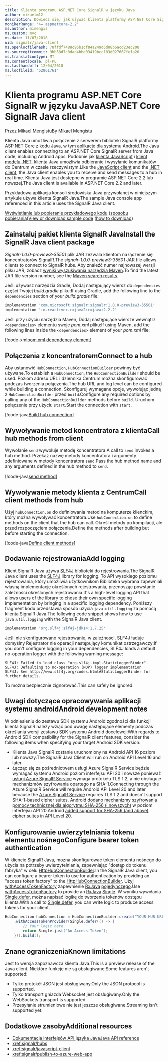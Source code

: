```yaml
---
title: Klienta programu ASP.NET Core SignalR w języku Java
author: mikaelm12
description: Dowiedz się, jak używać klienta platformy ASP.NET Core SignalR w języku Java.
monikerRange: '>= aspnetcore-2.2'
ms.author: mimengis
ms.custom: mvc
ms.date: 11/07/2018
uid: signalr/java-client
ms.openlocfilehash: 78ffdf7488c95b1cf84a249d6d08b6acd23ec208
ms.sourcegitcommit: 9bb58d7c8dad4bbd03419bcc183d027667fefa20
ms.translationtype: MT
ms.contentlocale: pl-PL
ms.lasthandoff: 12/04/2018
ms.locfileid: "52861761"
---
```

# <a name="aspnet-core-signalr-java-client"></a><span data-ttu-id="cff3b-103">Klienta programu ASP.NET Core SignalR w języku Java</span><span class="sxs-lookup"><span data-stu-id="cff3b-103">ASP.NET Core SignalR Java client</span></span>

<span data-ttu-id="cff3b-104">Przez [Mikael Mengistu](https://twitter.com/MikaelM_12)</span><span class="sxs-lookup"><span data-stu-id="cff3b-104">By [Mikael Mengistu](https://twitter.com/MikaelM_12)</span></span>

<span data-ttu-id="cff3b-105">Klienta Java umożliwia połączenie z serwerem biblioteki SignalR platformy ASP.NET Core z kodu Java, w tym aplikacje dla systemu Android.</span><span class="sxs-lookup"><span data-stu-id="cff3b-105">The Java client enables connecting to an ASP.NET Core SignalR server from Java code, including Android apps.</span></span> <span data-ttu-id="cff3b-106">Podobnie jak [klienta JavaScript](xref:signalr/javascript-client) i [klient modelu .NET](xref:signalr/dotnet-client), klienta Java umożliwia odbieranie i wysyłanie komunikatów do Centrum w czasie rzeczywistym.</span><span class="sxs-lookup"><span data-stu-id="cff3b-106">Like the [JavaScript client](xref:signalr/javascript-client) and the [.NET client](xref:signalr/dotnet-client), the Java client enables you to receive and send messages to a hub in real time.</span></span> <span data-ttu-id="cff3b-107">Klienta Java jest dostępne w programie ASP.NET Core 2.2 lub nowszej.</span><span class="sxs-lookup"><span data-stu-id="cff3b-107">The Java client is available in ASP.NET Core 2.2 and later.</span></span>

<span data-ttu-id="cff3b-108">Przykładowa aplikacja konsoli środowiska Java przywołanej w niniejszym artykule używa klienta SignalR Java.</span><span class="sxs-lookup"><span data-stu-id="cff3b-108">The sample Java console app referenced in this article uses the SignalR Java client.</span></span>

<span data-ttu-id="cff3b-109">[Wyświetlanie lub pobieranie przykładowego kodu](https://github.com/aspnet/Docs/tree/master/aspnetcore/signalr/java-client/sample) ([sposobu pobierania](xref:index#how-to-download-a-sample))</span><span class="sxs-lookup"><span data-stu-id="cff3b-109">[View or download sample code](https://github.com/aspnet/Docs/tree/master/aspnetcore/signalr/java-client/sample) ([how to download](xref:index#how-to-download-a-sample))</span></span>

## <a name="install-the-signalr-java-client-package"></a><span data-ttu-id="cff3b-110">Zainstaluj pakiet klienta SignalR Java</span><span class="sxs-lookup"><span data-stu-id="cff3b-110">Install the SignalR Java client package</span></span>

<span data-ttu-id="cff3b-111">*Signalr-1.0.0-preview3-35501* plik JAR zezwala klientom na łączenie się koncentratorów SignalR.</span><span class="sxs-lookup"><span data-stu-id="cff3b-111">The *signalr-1.0.0-preview3-35501* JAR file allows clients to connect to SignalR hubs.</span></span> <span data-ttu-id="cff3b-112">Aby znaleźć numer najnowszej wersji pliku JAR, zobacz [wyniki wyszukiwania narzędzia Maven](https://search.maven.org/search?q=g:com.microsoft.signalr%20AND%20a:signalr).</span><span class="sxs-lookup"><span data-stu-id="cff3b-112">To find the latest JAR file version number, see the [Maven search results](https://search.maven.org/search?q=g:com.microsoft.signalr%20AND%20a:signalr).</span></span>

<span data-ttu-id="cff3b-113">Jeśli używasz narzędzia Gradle, Dodaj następujący wiersz do `dependencies` części Twojej *build.gradle* pliku:</span><span class="sxs-lookup"><span data-stu-id="cff3b-113">If using Gradle, add the following line to the `dependencies` section of your *build.gradle* file:</span></span>

```gradle
implementation 'com.microsoft.signalr:signalr:1.0.0-preview3-35501'
implementation 'io.reactivex.rxjava2:rxjava:2.2.2'
```

<span data-ttu-id="cff3b-114">Jeśli przy użyciu narzędzia Maven, Dodaj następujące wiersze wewnątrz `<dependencies>` elementu swoje *pom.xml* pliku:</span><span class="sxs-lookup"><span data-stu-id="cff3b-114">If using Maven, add the following lines inside the `<dependencies>` element of your *pom.xml* file:</span></span>

[!code-xml[pom.xml dependency element](java-client/sample/pom.xml?name=snippet_dependencyElement)]

## <a name="connect-to-a-hub"></a><span data-ttu-id="cff3b-115">Połączenia z koncentratorem</span><span class="sxs-lookup"><span data-stu-id="cff3b-115">Connect to a hub</span></span>

<span data-ttu-id="cff3b-116">Aby ustanowić `HubConnection`, `HubConnectionBuilder` powinny być używane.</span><span class="sxs-lookup"><span data-stu-id="cff3b-116">To establish a `HubConnection`, the `HubConnectionBuilder` should be used.</span></span> <span data-ttu-id="cff3b-117">Poziom adresu URL i dziennika Centrum można skonfigurować podczas tworzenia połączenia.</span><span class="sxs-lookup"><span data-stu-id="cff3b-117">The hub URL and log level can be configured while building a connection.</span></span> <span data-ttu-id="cff3b-118">Skonfiguruj wymagane opcje, wywołując jedną z `HubConnectionBuilder` przed `build`.</span><span class="sxs-lookup"><span data-stu-id="cff3b-118">Configure any required options by calling any of the `HubConnectionBuilder` methods before `build`.</span></span> <span data-ttu-id="cff3b-119">Uruchom połączenie przy użyciu `start`.</span><span class="sxs-lookup"><span data-stu-id="cff3b-119">Start the connection with `start`.</span></span>

[!code-java[Build hub connection](java-client/sample/src/main/java/Chat.java?range=16-17)]

## <a name="call-hub-methods-from-client"></a><span data-ttu-id="cff3b-120">Wywoływanie metod koncentratora z klienta</span><span class="sxs-lookup"><span data-stu-id="cff3b-120">Call hub methods from client</span></span>

<span data-ttu-id="cff3b-121">Wywołanie `send` wywołuje metodę koncentratora.</span><span class="sxs-lookup"><span data-stu-id="cff3b-121">A call to `send` invokes a hub method.</span></span> <span data-ttu-id="cff3b-122">Przekaż nazwę metody koncentratora i argumenty zdefiniowane w metody koncentratora `send`.</span><span class="sxs-lookup"><span data-stu-id="cff3b-122">Pass the hub method name and any arguments defined in the hub method to `send`.</span></span>

[!code-java[send method](java-client/sample/src/main/java/Chat.java?range=28)]

## <a name="call-client-methods-from-hub"></a><span data-ttu-id="cff3b-123">Wywoływanie metody klienta z Centrum</span><span class="sxs-lookup"><span data-stu-id="cff3b-123">Call client methods from hub</span></span>

<span data-ttu-id="cff3b-124">Użyj `hubConnection.on` do definiowania metod na komputerze klienckim, który można wywoływać koncentratora.</span><span class="sxs-lookup"><span data-stu-id="cff3b-124">Use `hubConnection.on` to define methods on the client that the hub can call.</span></span> <span data-ttu-id="cff3b-125">Określ metody po kompilacji, ale przed rozpoczęciem połączenia.</span><span class="sxs-lookup"><span data-stu-id="cff3b-125">Define the methods after building but before starting the connection.</span></span>

[!code-java[Define client methods](java-client/sample/src/main/java/Chat.java?range=19-21)]

## <a name="add-logging"></a><span data-ttu-id="cff3b-126">Dodawanie rejestrowania</span><span class="sxs-lookup"><span data-stu-id="cff3b-126">Add logging</span></span>

<span data-ttu-id="cff3b-127">Klient SignalR Java używa [SLF4J](https://www.slf4j.org/) biblioteki do rejestrowania.</span><span class="sxs-lookup"><span data-stu-id="cff3b-127">The SignalR Java client uses the [SLF4J](https://www.slf4j.org/) library for logging.</span></span> <span data-ttu-id="cff3b-128">To API wysokiego poziomu rejestrowania, który umożliwia użytkownikom Biblioteka wybrana zapewniali własną implementację określonych rejestrowania, przenosząc powstanie zależności określonych rejestrowania.</span><span class="sxs-lookup"><span data-stu-id="cff3b-128">It's a high-level logging API that allows users of the library to chose their own specific logging implementation by bringing in a specific logging dependency.</span></span> <span data-ttu-id="cff3b-129">Poniższy fragment kodu przedstawia sposób użycia `java.util.logging` za pomocą klienta SignalR Java.</span><span class="sxs-lookup"><span data-stu-id="cff3b-129">The following code snippet shows how to use `java.util.logging` with the SignalR Java client.</span></span>

```gradle
implementation 'org.slf4j:slf4j-jdk14:1.7.25'
```

<span data-ttu-id="cff3b-130">Jeśli nie skonfigurowano rejestrowanie, w zależności, SLF4J ładuje domyślny Rejestrator nie operacji następujący komunikat ostrzegawczy:</span><span class="sxs-lookup"><span data-stu-id="cff3b-130">If you don't configure logging in your dependencies, SLF4J loads a default no-operation logger with the following warning message:</span></span>

```
SLF4J: Failed to load class "org.slf4j.impl.StaticLoggerBinder".
SLF4J: Defaulting to no-operation (NOP) logger implementation
SLF4J: See http://www.slf4j.org/codes.html#StaticLoggerBinder for further details.
```

<span data-ttu-id="cff3b-131">To można bezpiecznie zignorować.</span><span class="sxs-lookup"><span data-stu-id="cff3b-131">This can safely be ignored.</span></span>

## <a name="android-development-notes"></a><span data-ttu-id="cff3b-132">Uwagi dotyczące opracowywania aplikacji systemu android</span><span class="sxs-lookup"><span data-stu-id="cff3b-132">Android development notes</span></span>

<span data-ttu-id="cff3b-133">W odniesieniu do zestawu SDK systemu Android zgodności dla funkcji klienta SignalR należy wziąć pod uwagę następujące elementy podczas określania wersji zestawu SDK systemu Android docelowej:</span><span class="sxs-lookup"><span data-stu-id="cff3b-133">With regards to Android SDK compatibility for the SignalR client features, consider the following items when specifying your target Android SDK version:</span></span>

* <span data-ttu-id="cff3b-134">Klienta Java SignalR zostanie uruchomiony na Android API 16 poziom lub nowszy.</span><span class="sxs-lookup"><span data-stu-id="cff3b-134">The SignalR Java Client will run on Android API Level 16 and later.</span></span>
* <span data-ttu-id="cff3b-135">Łącząc się za pośrednictwem usługi Azure SignalR Service będzie wymagać systemu Android poziom interfejsu API 20 i nowsze ponieważ [usługi Azure SignalR Service](/azure/azure-signalr/signalr-overview) wymaga protokołu TLS 1.2, a nie obsługuje mechanizmów szyfrowania opartego na SHA-1.</span><span class="sxs-lookup"><span data-stu-id="cff3b-135">Connecting through the Azure SignalR Service will require Android API Level 20 and later because the [Azure SignalR Service](/azure/azure-signalr/signalr-overview) requires TLS 1.2 and doesn't support SHA-1-based cipher suites.</span></span> <span data-ttu-id="cff3b-136">Android [dodano mechanizmy szyfrowania pomocy technicznej dla algorytmu SHA-256 (i nowszych)](https://developer.android.com/reference/javax/net/ssl/SSLSocket) w poziom interfejsu API 20.</span><span class="sxs-lookup"><span data-stu-id="cff3b-136">Android [added support for SHA-256 (and above) cipher suites](https://developer.android.com/reference/javax/net/ssl/SSLSocket) in API Level 20.</span></span>

## <a name="configure-bearer-token-authentication"></a><span data-ttu-id="cff3b-137">Konfigurowanie uwierzytelniania tokenu elementu nośnego</span><span class="sxs-lookup"><span data-stu-id="cff3b-137">Configure bearer token authentication</span></span>

<span data-ttu-id="cff3b-138">W kliencie SignalR Java, można skonfigurować token elementu nośnego do użycia na potrzeby uwierzytelniania, zapewniając "dostęp do tokenu fabryka" w celu [HttpHubConnectionBuilder](/java/api/com.microsoft.signalr._http_hub_connection_builder?view=aspnet-signalr-java).</span><span class="sxs-lookup"><span data-stu-id="cff3b-138">In the SignalR Java client, you can configure a bearer token to use for authentication by providing an "access token factory" to the [HttpHubConnectionBuilder](/java/api/com.microsoft.signalr._http_hub_connection_builder?view=aspnet-signalr-java).</span></span> <span data-ttu-id="cff3b-139">Użyj [withAccessTokenFactory](/java/api/com.microsoft.signalr._http_hub_connection_builder.withaccesstokenprovider?view=aspnet-signalr-java#com_microsoft_signalr__http_hub_connection_builder_withAccessTokenProvider_Single_String__) zapewnienie [RxJava](https://github.com/ReactiveX/RxJava) [pojedynczego<String>](http://reactivex.io/documentation/single.html).</span><span class="sxs-lookup"><span data-stu-id="cff3b-139">Use [withAccessTokenFactory](/java/api/com.microsoft.signalr._http_hub_connection_builder.withaccesstokenprovider?view=aspnet-signalr-java#com_microsoft_signalr__http_hub_connection_builder_withAccessTokenProvider_Single_String__) to provide an [RxJava](https://github.com/ReactiveX/RxJava) [Single<String>](http://reactivex.io/documentation/single.html).</span></span> <span data-ttu-id="cff3b-140">W wyniku wywołania [Single.defer](http://reactivex.io/RxJava/javadoc/io/reactivex/Single.html#defer-java.util.concurrent.Callable-), można napisać logikę do tworzenia tokenów dostępu klienta.</span><span class="sxs-lookup"><span data-stu-id="cff3b-140">With a call to [Single.defer](http://reactivex.io/RxJava/javadoc/io/reactivex/Single.html#defer-java.util.concurrent.Callable-), you can write logic to produce access tokens for your client.</span></span>

```java
HubConnection hubConnection = HubConnectionBuilder.create("YOUR HUB URL HERE")
    .withAccessTokenProvider(Single.defer(() -> {
        // Your logic here.
        return Single.just("An Access Token");
    })).build();
```

## <a name="known-limitations"></a><span data-ttu-id="cff3b-141">Znane ograniczenia</span><span class="sxs-lookup"><span data-stu-id="cff3b-141">Known limitations</span></span>

<span data-ttu-id="cff3b-142">Jest to wersja zapoznawcza klienta Java.</span><span class="sxs-lookup"><span data-stu-id="cff3b-142">This is a preview release of the Java client.</span></span> <span data-ttu-id="cff3b-143">Niektóre funkcje nie są obsługiwane:</span><span class="sxs-lookup"><span data-stu-id="cff3b-143">Some features aren't supported:</span></span>

* <span data-ttu-id="cff3b-144">Tylko protokół JSON jest obsługiwany.</span><span class="sxs-lookup"><span data-stu-id="cff3b-144">Only the JSON protocol is supported.</span></span>
* <span data-ttu-id="cff3b-145">Tylko transport gniazda Websocket jest obsługiwany.</span><span class="sxs-lookup"><span data-stu-id="cff3b-145">Only the WebSockets transport is supported.</span></span>
* <span data-ttu-id="cff3b-146">Przesyłanie strumieniowe nie jest jeszcze obsługiwane.</span><span class="sxs-lookup"><span data-stu-id="cff3b-146">Streaming isn't supported yet.</span></span>

## <a name="additional-resources"></a><span data-ttu-id="cff3b-147">Dodatkowe zasoby</span><span class="sxs-lookup"><span data-stu-id="cff3b-147">Additional resources</span></span>

* [<span data-ttu-id="cff3b-148">Dokumentacja interfejsów API języka Java</span><span class="sxs-lookup"><span data-stu-id="cff3b-148">Java API reference</span></span>](/java/api/com.microsoft.signalr?view=aspnet-signalr-java)
* <xref:signalr/hubs>
* <xref:signalr/javascript-client>
* <xref:signalr/publish-to-azure-web-app>
